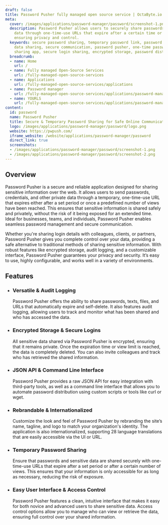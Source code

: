 ```yaml
---
draft: false
title: Password Pusher fully managed open source service | OctaByte.io
meta:
  cover: /images/applications/password-manager/password/screenshot-1.png
  description: Password Pusher allows users to securely share passwords and sensitive
    data through one-time-use URLs that expire after a certain time or number of views,
    ensuring privacy and control.
  keywords: secure password sharing, temporary password link, password manager, encrypted
    data sharing, secure communication, password pusher, one-time password, password
    sharing app, secure login sharing, encrypted storage, password distribution tool
  breadcrumb:
  - name: Home
    url: /
  - name: Fully managed Open-Source Services
    url: /fully-managed-open-source-services
  - name: Applications
    url: /fully-managed-open-source-services/applications
  - name: Password manager
    url: /fully-managed-open-source-services/applications/password-manager
  - name: YOURLS
    url: /fully-managed-open-source-services/applications/password-manager/yourls
content:
  id: password
  name: Password Pusher
  title: Secure & Temporary Password Sharing for Safe Online Communication
  logo: /images/applications/password-manager/password/logo.png
  website: https://pwpush.com/
  iframe_website: /website/applications/password-manager/password
  direct_link: true
  screenshots:
  - /images/applications/password-manager/password/screenshot-1.png
  - /images/applications/password-manager/password/screenshot-2.png
---
```


## Overview

Password Pusher is a secure and reliable application designed for sharing sensitive information over the web. It allows users to send passwords, credentials, and other private data through a temporary, one-time-use URL that expires either after a set period or once a predefined number of views have been reached. This ensures that sensitive information is shared safely and privately, without the risk of it being exposed for an extended time. Ideal for businesses, teams, and individuals, Password Pusher enables seamless password management and secure communication.

Whether you're sharing login details with colleagues, clients, or partners, Password Pusher gives you complete control over your data, providing a safe alternative to traditional methods of sharing sensitive information. With robust features like encrypted storage, audit logging, and a customizable interface, Password Pusher guarantees your privacy and security. It’s easy to use, highly configurable, and works well in a variety of environments.

## Features

- ### Versatile & Audit Logging

  Password Pusher offers the ability to share passwords, texts, files, and URLs that automatically expire and self-delete. It also features audit logging, allowing users to track and monitor what has been shared and who has accessed the data.

- ### Encrypted Storage & Secure Logins

  All sensitive data shared via Password Pusher is encrypted, ensuring that it remains private. Once the expiration time or view limit is reached, the data is completely deleted. You can also invite colleagues and track who has retrieved the shared information.

- ### JSON API & Command Line Interface

  Password Pusher provides a raw JSON API for easy integration with third-party tools, as well as a command line interface that allows you to automate password distribution using custom scripts or tools like curl or wget.

- ### Rebrandable & Internationalized

  Customize the look and feel of Password Pusher by rebranding the site’s name, tagline, and logo to match your organization's identity. The application is also internationalized, supporting 28 language translations that are easily accessible via the UI or URL.

- ### Temporary Password Sharing

  Ensure that passwords and sensitive data are shared securely with one-time-use URLs that expire after a set period or after a certain number of views. This ensures that your information is only accessible for as long as necessary, reducing the risk of exposure.

- ### Easy User Interface & Access Control

  Password Pusher features a clean, intuitive interface that makes it easy for both novice and advanced users to share sensitive data. Access control options allow you to manage who can view or retrieve the data, ensuring full control over your shared information.